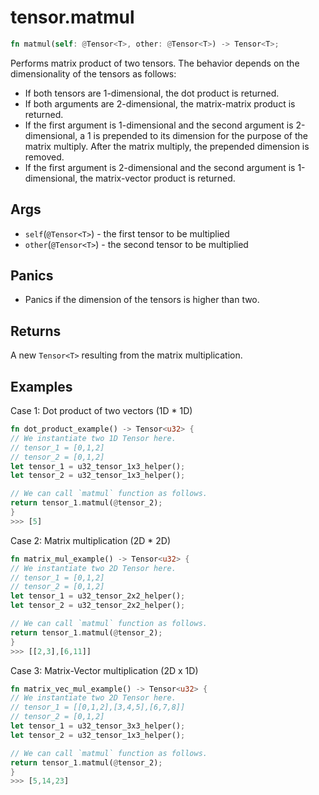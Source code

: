 # tensor.matmul

```rust
fn matmul(self: @Tensor<T>, other: @Tensor<T>) -> Tensor<T>;
```

Performs matrix product of two tensors.
The behavior depends on the dimensionality of the tensors as follows:
* If both tensors are 1-dimensional, the dot product is returned.
* If both arguments are 2-dimensional, the matrix-matrix product is returned.
* If the first argument is 1-dimensional and the second argument is 2-dimensional, a 1 is prepended to its dimension for the purpose of the matrix multiply. After the matrix multiply, the prepended dimension is removed.
* If the first argument is 2-dimensional and the second argument is 1-dimensional, the matrix-vector product is returned.

## Args

* `self`(`@Tensor<T>`) - the first tensor to be multiplied
* `other`(`@Tensor<T>`) - the second tensor to be multiplied

## Panics

* Panics if the dimension of the tensors is higher than two.

## Returns

A new `Tensor<T>` resulting from the matrix multiplication.

## Examples

Case 1: Dot product of two vectors (1D \* 1D)

```rust
fn dot_product_example() -> Tensor<u32> {
// We instantiate two 1D Tensor here.
// tensor_1 = [0,1,2]
// tensor_2 = [0,1,2]
let tensor_1 = u32_tensor_1x3_helper();
let tensor_2 = u32_tensor_1x3_helper();

// We can call `matmul` function as follows.
return tensor_1.matmul(@tensor_2);
}
>>> [5]
```

Case 2: Matrix multiplication (2D \* 2D)

```rust
fn matrix_mul_example() -> Tensor<u32> {
// We instantiate two 2D Tensor here.
// tensor_1 = [0,1,2]
// tensor_2 = [0,1,2]
let tensor_1 = u32_tensor_2x2_helper();
let tensor_2 = u32_tensor_2x2_helper();

// We can call `matmul` function as follows.
return tensor_1.matmul(@tensor_2);
}
>>> [[2,3],[6,11]]
```

Case 3: Matrix-Vector multiplication (2D x 1D)

```rust
fn matrix_vec_mul_example() -> Tensor<u32> {
// We instantiate two 2D Tensor here.
// tensor_1 = [[0,1,2],[3,4,5],[6,7,8]]
// tensor_2 = [0,1,2]
let tensor_1 = u32_tensor_3x3_helper();
let tensor_2 = u32_tensor_1x3_helper();

// We can call `matmul` function as follows.
return tensor_1.matmul(@tensor_2);
}
>>> [5,14,23]
```
